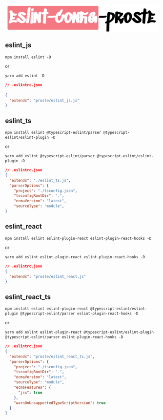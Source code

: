 <img src="https://raw.githubusercontent.com/xyhxx/program_preview/master/logo/eslint-config.png" />

## eslint_js

```
npm install eslint -D
```

or

```
yarn add eslint -D
```

``` json
// .eslintrc.json

{
  "extends": "proste/eslint_js.js"
}
```

## eslint_ts

``` 
npm install eslint @typescript-eslint/parser @typescript-eslint/eslint-plugin -D
```

or

```
yarn add eslint @typescript-eslint/parser @typescript-eslint/eslint-plugin -D
```

``` json
// .eslintrc.json
{
  "extends": "./eslint_ts.js",
  "parserOptions": {
    "project": "./tsconfig.json",
    "tsconfigRootDir": ".",
    "ecmaVersion": "latest",
    "sourceType": "module",
}
```

## eslint_react

```
npm install eslint eslint-plugin-react eslint-plugin-react-hooks -D
```

or

```
yarn add eslint eslint-plugin-react eslint-plugin-react-hooks -D
```

``` json
// .eslintrc.json
{
  "extends": "proste/eslint_react.js"
}
```

## eslint_react_ts

``` 
npm install eslint eslint-plugin-react @typescript-eslint/eslint-plugin @typescript-eslint/parser eslint-plugin-react-hooks -D
```

or 

```
yarn add eslint eslint-plugin-react @typescript-eslint/eslint-plugin @typescript-eslint/parser eslint-plugin-react-hooks -D
```

``` json
// .eslintrc.json
{
  "extends": "proste/eslint_react_ts.js",
  "parserOptions": {
    "project": "./tsconfig.json",
    "tsconfigRootDir": ".",
    "ecmaVersion": "latest",
    "sourceType": "module",
    "ecmaFeatures": {
      "jsx": true
    },
    "warnOnUnsupportedTypeScriptVersion": true
  }
}
```